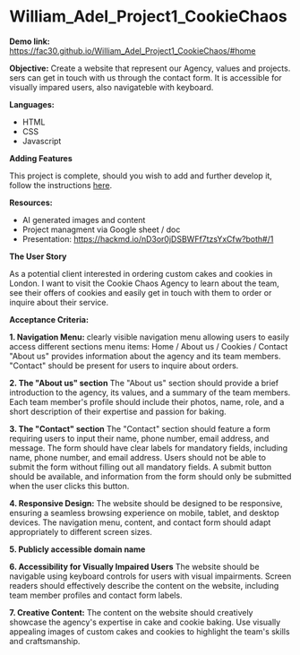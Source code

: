 # William_Adel_Project1_CookieChaos

**Demo link:** https://fac30.github.io/William_Adel_Project1_CookieChaos/#home

**Objective:** Create a website that represent our Agency, values and projects. sers can get in touch with us through the contact form. It is accessible for visually impared users, also navigateble with keyboard.

**Languages:**

- HTML
- CSS
- Javascript

**Adding Features**

This project is complete, should you wish to add and further develop it, follow the instructions [here](https://docs.github.com/en/pull-requests/collaborating-with-pull-requests/working-with-forks/fork-a-repo).

**Resources:**

- AI generated images and content
- Project managment via Google sheet / doc
- Presentation: https://hackmd.io/nD3or0jDSBWFf7tzsYxCfw?both#/1

**The User Story**

As a potential client interested in ordering custom cakes and cookies in London. I want to visit the Cookie Chaos Agency to learn about the team, see their offers of cookies and easily get in touch with them to order or inquire about their service.

**Acceptance Criteria:**

**1. Navigation Menu:**
clearly visible navigation menu allowing users to easily access different sections
menu items: Home / About us / Cookies / Contact
"About us" provides information about the agency and its team members.
"Contact" should be present for users to inquire about orders.

**2. The "About us" section**
The "About us" section should provide a brief introduction to the agency, its values, and a summary of the team members.
Each team member's profile should include their photos, name, role, and a short description of their expertise and passion for baking.

**3. The "Contact" section**
The "Contact" section should feature a form requiring users to input their name, phone number, email address, and message.
The form should have clear labels for mandatory fields, including name, phone number, and email address.
Users should not be able to submit the form without filling out all mandatory fields.
A submit button should be available, and information from the form should only be submitted when the user clicks this button.

**4. Responsive Design:**
The website should be designed to be responsive, ensuring a seamless browsing experience on mobile, tablet, and desktop devices.
The navigation menu, content, and contact form should adapt appropriately to different screen sizes.

**5. Publicly accessible domain name**

**6. Accessibility for Visually Impaired Users**
The website should be navigable using keyboard controls for users with visual impairments.
Screen readers should effectively describe the content on the website, including team member profiles and contact form labels.

**7. Creative Content:**
The content on the website should creatively showcase the agency's expertise in cake and cookie baking.
Use visually appealing images of custom cakes and cookies to highlight the team's skills and craftsmanship.

